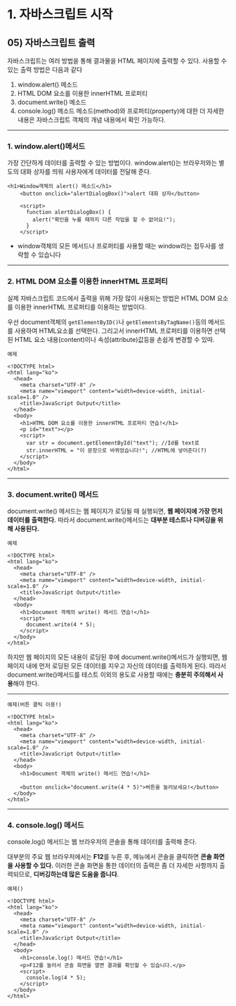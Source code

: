 # 1. 자바스크립트 시작

## 05) 자바스크립트 출력

자바스크립트는 여러 방법을 통해 결과물을 HTML 페이지에 출력할 수 있다.
사용할 수 있는 출력 방법은 다음과 같다

1. window.alert() 메소드
2. HTML DOM 요소를 이용한 innerHTML 프로퍼티
3. document.write() 메소드
4. console.log() 메소드
   메소드(method)와 프로퍼티(property)에 대한 더 자세한 내용은 자바스크립트 객체의 개념 내용에서 확인 가능하다.

---

### 1. window.alert()메서드

가장 간단하게 데이터를 출력할 수 있는 방법이다.
window.alert()는 브라우저와는 별도의 대화 상자를 띄워 사용자에게 데이터를 전달해 준다.

```
<h1>Window객체의 alert() 메소드</h1>
    <button onclick="alertDialogBox()">alert 대화 상자</button>

    <script>
      function alertDialogBox() {
        alert("확인을 누를 때까지 다른 작업을 할 수 없어요!");
      }
    </script>
```

- window객체의 모든 메서드나 프로퍼티를 사용할 때는 window라는 접두사를 생략할 수 있습니다

---

### 2. HTML DOM 요소를 이용한 innerHTML 프로퍼티

실제 자바스크립트 코드에서 출력을 위해 가장 많이 사용되는 방법은 HTML DOM 요소를 이용한 innerHTML 프로퍼티를 이용하는 방법이다.

우선 document객체의 `getElementByID()`나 `getElementsByTagName()`등의 메서드를 사용하여 HTML요소를 선택한다.
그리고서 innerHTML 프로퍼티를 이용하면 선택된 HTML 요소 내용(content)이나 속성(attribute)값등을 손쉽게 변경할 수 있따.

```
예제

<!DOCTYPE html>
<html lang="ko">
  <head>
    <meta charset="UTF-8" />
    <meta name="viewport" content="width=device-width, initial-scale=1.0" />
    <title>JavaScript Output</title>
  </head>
  <body>
    <h1>HTML DOM 요소를 이용한 innerHTML 프로퍼티 연습!</h1>
    <p id="text"></p>
    <script>
      var str = document.getElementById("text"); //Id를 text로
      str.innerHTML = "이 문장으로 바뀌었습니다!"; //HTML에 넣어준다(?)
    </script>
  </body>
</html>
```

---

### 3. document.write() 메서드

document.write() 메서드는 웹 페이지가 로딩될 때 실행되면, **웹 페이지에 가장 먼저 데이터를 출력한다.**
따라서 document.write()메서드는 **대부분 테스트나 디버깅을 위해 사용된다.**

```
예제

<!DOCTYPE html>
<html lang="ko">
  <head>
    <meta charset="UTF-8" />
    <meta name="viewport" content="width=device-width, initial-scale=1.0" />
    <title>JavaScript Output</title>
  </head>
  <body>
    <h1>Document 객체의 write() 메서드 연습!</h1>
    <script>
      document.write(4 * 5);
    </script>
  </body>
</html>
```

하지만 웹 페이지의 모든 내용이 로딩된 후에 document.write()메서드가 실행되면, 웹 페이지 내에 먼저 로딩된 모든 데이터를 지우고 자신의 데이터를 출력하게 된다.
따라서 document.write()메서드를 테스트 이외의 용도로 사용할 때에는 **충분히 주의해서 사용**해야 한다.

---

```
예제(버튼 클릭 이용!)

<!DOCTYPE html>
<html lang="ko">
  <head>
    <meta charset="UTF-8" />
    <meta name="viewport" content="width=device-width, initial-scale=1.0" />
    <title>JavaScript Output</title>
  </head>
  <body>
    <h1>Document 객체의 write() 메서드 연습!</h1>

    <button onclick="document.write(4 * 5)">버튼을 눌러보세요!</button>
  </body>
</html>

```

---

### 4. console.log() 메서드

console.log() 메서드는 웹 브라우저의 콘솔을 통해 데이터를 출력해 준다.

대부분의 주요 웹 브라우저에서는 **F12**를 누른 후, 메뉴에서 콘솔을 클릭하면 **콘솔 화면을 사용할 수 있다.**
이러한 콘솔 화면을 통한 데이터의 출력은 좀 더 자세한 사항까지 출력되므로, **디버깅하는데 많은 도움을 줍니다**.

```
예제()

<!DOCTYPE html>
<html lang="ko">
  <head>
    <meta charset="UTF-8" />
    <meta name="viewport" content="width=device-width, initial-scale=1.0" />
    <title>JavaScript Output</title>
  </head>
  <body>
    <h1>console.log() 메서드 연습!</h1>
    <p>F12를 눌러서 콘솔 화면을 열면 결과를 확인할 수 있습니다.</p>
    <script>
      console.log(4 * 5);
    </script>
  </body>
</html>

```
